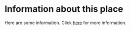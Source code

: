 # Information about this place

Here are some information. Click [here](#a2b94700bd90c86a_more) for more information.